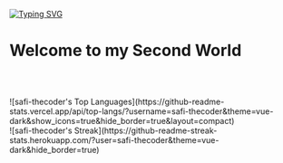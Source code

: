 <a href="https://git.io/typing-svg"><img src="https://readme-typing-svg.herokuapp.com?font=Fira+Code&weight=700&pause=1000&color=0024F7&random=false&width=435&lines=Hey%2C+This+is+Safi+from+Pakistan" alt="Typing SVG" /></a> <br>
<h1>Welcome to my Second World</h1><br>
<h2></h2>
![safi-thecoder's Top Languages](https://github-readme-stats.vercel.app/api/top-langs/?username=safi-thecoder&theme=vue-dark&show_icons=true&hide_border=true&layout=compact) <br>
![safi-thecoder's Streak](https://github-readme-streak-stats.herokuapp.com/?user=safi-thecoder&theme=vue-dark&hide_border=true)

